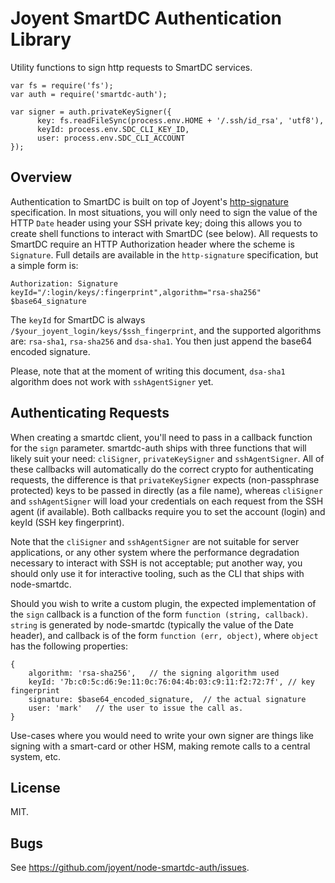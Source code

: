 # Joyent SmartDC Authentication Library

Utility functions to sign http requests to SmartDC services.

    var fs = require('fs');
    var auth = require('smartdc-auth');

    var signer = auth.privateKeySigner({
          key: fs.readFileSync(process.env.HOME + '/.ssh/id_rsa', 'utf8'),
          keyId: process.env.SDC_CLI_KEY_ID,
          user: process.env.SDC_CLI_ACCOUNT
    });

## Overview

Authentication to SmartDC is built on top of Joyent's
[http-signature](https://github.com/joyent/node-http-signature) specification.
In most situations, you will only need to sign the value of the HTTP `Date`
header using your SSH private key; doing this allows you to create shell
functions to interact with SmartDC (see below).  All requests to SmartDC require an
HTTP Authorization header where the scheme is `Signature`.  Full details are
available in the `http-signature` specification, but a simple form is:

    Authorization: Signature keyId="/:login/keys/:fingerprint",algorithm="rsa-sha256" $base64_signature

The `keyId` for SmartDC is always `/$your_joyent_login/keys/$ssh_fingerprint`,
and the supported algorithms are: `rsa-sha1`, `rsa-sha256` and `dsa-sha1`.  You
then just append the base64 encoded signature.

Please, note that at the moment of writing this document, `dsa-sha1` algorithm
does not work with `sshAgentSigner` yet.

## Authenticating Requests

When creating a smartdc client, you'll need to pass in a callback function for
the `sign` parameter.  smartdc-auth ships with three functions that will likely
suit your need: `cliSigner`, `privateKeySigner` and `sshAgentSigner`.  All of
these callbacks will automatically do the correct crypto for authenticating
requests, the difference is that `privateKeySigner` expects (non-passphrase
protected) keys to be passed in directly (as a file name), whereas `cliSigner`
and `sshAgentSigner` will load your credentials on each request from the SSH
agent (if available). Both callbacks require you to set the account (login)
and keyId (SSH key fingerprint).

Note that the `cliSigner` and `sshAgentSigner` are not suitable for server
applications, or any other system where the performance degradation necessary
to interact with SSH is not acceptable; put another way, you should only use
it for interactive tooling, such as the CLI that ships with node-smartdc.

Should you wish to write a custom plugin, the expected implementation of the
`sign` callback is a function of the form `function (string, callback)`.
`string` is generated by node-smartdc (typically the value of the Date header),
and callback is of the form `function (err, object)`, where `object` has the
following properties:

    {
        algorithm: 'rsa-sha256',   // the signing algorithm used
        keyId: '7b:c0:5c:d6:9e:11:0c:76:04:4b:03:c9:11:f2:72:7f', // key fingerprint
        signature: $base64_encoded_signature,  // the actual signature
        user: 'mark'   // the user to issue the call as.
    }

Use-cases where you would need to write your own signer are things like signing
with a smart-card or other HSM, making remote calls to a central system, etc.

## License

MIT.

## Bugs

See <https://github.com/joyent/node-smartdc-auth/issues>.
